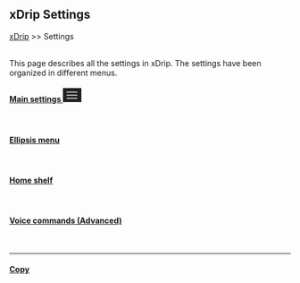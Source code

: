 ## xDrip Settings
[xDrip](../README.md) >> Settings  
<br/>  
  
This page describes all the settings in xDrip.  The settings have been organized in different menus.  
  
#### [Main settings ![](./Settings/images/Hamburger.png)](./Settings/MainSettings.md)  
<br/>  

#### [Ellipsis menu](./Settings/MoreSettings.md)  
<br/>  

#### [Home shelf](./HomeShelf.md)  
<br/>  

#### [Voice commands (Advanced)](./Settings/VoiceCommands.md)  
  
<br/>  
  
---  
  
#### [Copy](./CopySettings.md)  
